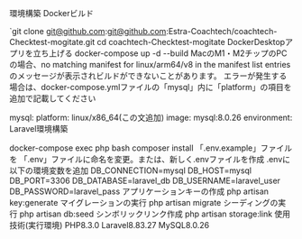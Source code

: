 環境構築
Dockerビルド

`git clone git@github.com:git@github.com:Estra-Coachtech/coachtech-Checktest-mogitate.git
cd coachtech-Checktest-mogitate
DockerDesktopアプリを立ち上げる
docker-compose up -d --build
MacのM1・M2チップのPCの場合、no matching manifest for linux/arm64/v8 in the manifest list entriesのメッセージが表示されビルドができないことがあります。 エラーが発生する場合は、docker-compose.ymlファイルの「mysql」内に「platform」の項目を追加で記載してください

mysql:
    platform: linux/x86_64(この文追加)
    image: mysql:8.0.26
    environment:
Laravel環境構築

docker-compose exec php bash
composer install
「.env.example」ファイルを 「.env」ファイルに命名を変更。または、新しく.envファイルを作成
.envに以下の環境変数を追加
DB_CONNECTION=mysql
DB_HOST=mysql
DB_PORT=3306
DB_DATABASE=laravel_db
DB_USERNAME=laravel_user
DB_PASSWORD=laravel_pass
アプリケーションキーの作成
php artisan key:generate
マイグレーションの実行
php artisan migrate
シーディングの実行
php artisan db:seed
シンボリックリンク作成
php artisan storage:link
使用技術(実行環境)
PHP8.3.0
Laravel8.83.27
MySQL8.0.26